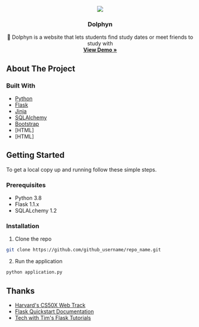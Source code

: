 <!-- PROJECT LOGO -->
<p align="center">
  <a href="https://user-images.githubusercontent.com/56772737/90968078-23369700-e49d-11ea-8ac3-bc389ad5c15c.gif">
    <IMG SRC="https://user-images.githubusercontent.com/56772737/90968078-23369700-e49d-11ea-8ac3-bc389ad5c15c.gif
">
  </a>

  <h3 align="center">Dolphyn</h3>

  <p align="center">
    🐬 Dolphyn is a website that lets students find study dates or meet friends to study with
    <br />
    <a href="https://www.youtube.com/watch?v=GkV7ON2_gdQ&ab_channel=MikeC"><strong>View Demo »</strong></a>
  </p>
</p>



<!-- ABOUT THE PROJECT -->
## About The Project

### Built With

* [Python](https://www.python.org/)
* [Flask](https://flask.palletsprojects.com/en/1.1.x/)
* [Jinja](https://jinja.palletsprojects.com/en/2.11.x/)
* [SQLAlchemy](https://www.sqlalchemy.org/)
* [Bootstrap](https://getbootstrap.com/)
* [HTML]
* [HTML]



<!-- GETTING STARTED -->
## Getting Started

To get a local copy up and running follow these simple steps.

### Prerequisites

* Python 3.8
* Flask 1.1.x
* SQLALchemy 1.2

### Installation

1. Clone the repo
```sh
git clone https://github.com/github_username/repo_name.git
```

2. Run the application
```bash
python application.py
```


<!-- ACKNOWLEDGEMENTS -->
## Thanks

* [Harvard's CS50X Web Track](https://cs50.harvard.edu/x/2020/tracks/web/)
* [Flask Quickstart Documentation](https://flask.palletsprojects.com/en/1.1.x/quickstart/#quickstart)
* [Tech with Tim's Flask Tutorials](https://www.youtube.com/playlist?list=PLzMcBGfZo4-n4vJJybUVV3Un_NFS5EOgX)
